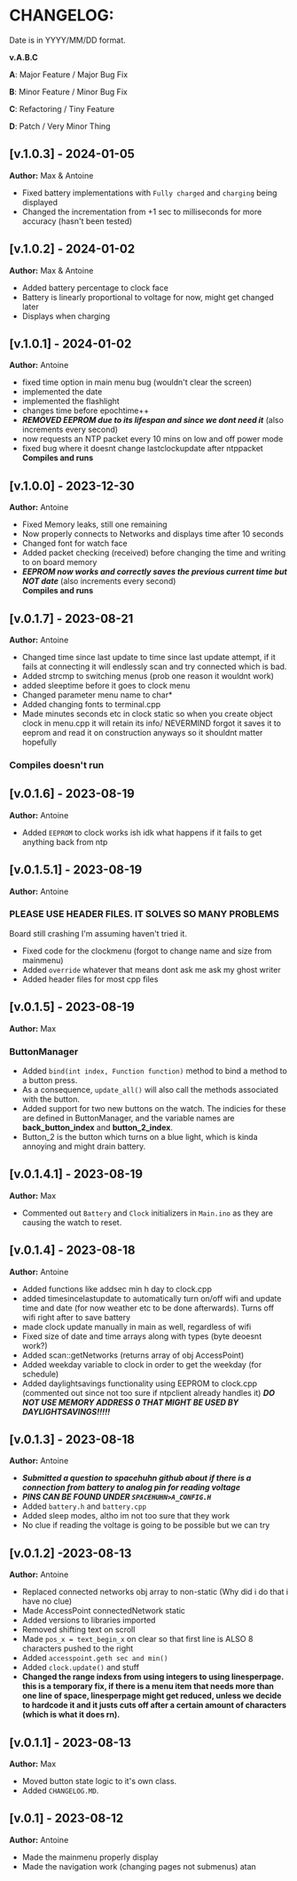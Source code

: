 # CHANGELOG:

Date is in YYYY/MM/DD format.

**v.A.B.C**

**A**: Major Feature / Major Bug Fix

**B**: Minor Feature / Minor Bug Fix

**C**: Refactoring / Tiny Feature

**D**: Patch / Very Minor Thing

## [v.1.0.3] - 2024-01-05

**Author:** Max & Antoine
-   Fixed battery implementations with `Fully charged` and `charging` being displayed
-   Changed the incrementation from +1 sec to milliseconds for more accuracy (hasn't been tested)

## [v.1.0.2] - 2024-01-02

**Author:** Max & Antoine
-   Added battery percentage to clock face
-   Battery is linearly proportional to voltage for now, might get changed later
-   Displays when charging

## [v.1.0.1] - 2024-01-02

**Author:** Antoine
-   fixed time option in main menu bug (wouldn't clear the screen)
-   implemented the date
-   implemented the flashlight
-   changes time before epochtime++
-   ***REMOVED EEPROM due to its lifespan and since we dont need it*** (also increments every second)  
-   now requests an NTP packet every 10 mins on low and off power mode
-   fixed bug where it doesnt change lastclockupdate after ntppacket
**Compiles and runs**

## [v.1.0.0] - 2023-12-30

**Author:** Antoine

-   Fixed Memory leaks, still one remaining
-   Now properly connects to Networks and displays time after 10 seconds
-   Changed font for watch face
-   Added packet checking (received) before changing the time and writing to on board memory
-   ***EEPROM now works and correctly saves the previous current time but NOT date*** (also increments every second)  
**Compiles and runs**


## [v.0.1.7] - 2023-08-21

**Author:** Antoine

-   Changed time since last update to time since last update attempt, if it fails at connecting it will endlessly scan and try connected which is bad.
-   Added strcmp to switching menus (prob one reason it wouldnt work)
-   added sleeptime before it goes to clock menu
-   Changed parameter menu name to char*
-   Added changing fonts to terminal.cpp
-   Made minutes seconds etc in clock static so when you create object clock in menu.cpp it will retain its info/ NEVERMIND forgot it saves it to eeprom and read it on construction anyways so it shouldnt matter hopefully
### Compiles doesn't run

## [v.0.1.6] - 2023-08-19

**Author:** Antoine

-   Added `EEPROM` to clock works ish idk what happens if it fails to get anything back from ntp

## [v.0.1.5.1] - 2023-08-19

**Author:** Antoine

### PLEASE USE HEADER FILES. IT SOLVES SO MANY PROBLEMS
Board still crashing I'm assuming haven't tried it.
-   Fixed code for the clockmenu (forgot to change name and size from mainmenu)
-   Added `override` whatever that means dont ask me ask my ghost writer
-   Added header files for most cpp files

## [v.0.1.5] - 2023-08-19

**Author:** Max

### ButtonManager

-   Added `bind(int index, Function function)` method to bind a method to a button press.
-   As a consequence, `update_all()` will also call the methods associated with the button.
-   Added support for two new buttons on the watch. The indicies for these are defined in ButtonManager, and the variable names are **back_button_index** and **button_2_index**.
-   Button_2 is the button which turns on a blue light, which is kinda annoying and might drain battery.

## [v.0.1.4.1] - 2023-08-19

**Author:** Max

-   Commented out `Battery` and `Clock` initializers in `Main.ino` as they are causing the watch to reset.

## [v.0.1.4] - 2023-08-18

**Author:** Antoine

-   Added functions like addsec min h day to clock.cpp
-   added timesincelastupdate to automatically turn on/off wifi and update time and date (for now weather etc to be done afterwards). Turns off wifi right after to save battery
-   made clock update manually in main as well, regardless of wifi
-   Fixed size of date and time arrays along with types (byte deoesnt work?)
-   Added scan::getNetworks (returns array of obj AccessPoint)
-   Added weekday variable to clock in order to get the weekday (for schedule)
-   Added daylightsavings functionality using EEPROM to clock.cpp (commented out since not too sure if ntpclient already handles it)
    **_DO NOT USE MEMORY ADDRESS 0 THAT MIGHT BE USED BY DAYLIGHTSAVINGS!!!!!_**

## [v.0.1.3] - 2023-08-18

**Author:** Antoine

-   **_Submitted a question to spacehuhn github about if there is a connection from battery to analog pin for reading voltage_**
-   **_PINS CAN BE FOUND UNDER `SPACEHUHN>A_CONFIG.H`_**
-   Added `battery.h` and `battery.cpp`
-   Added sleep modes, altho im not too sure that they work
-   No clue if reading the voltage is going to be possible but we can try

## [v.0.1.2] -2023-08-13

**Author:** Antoine

-   Replaced connected networks obj array to non-static (Why did i do that i have no clue)
-   Made AccessPoint connectedNetwork static
-   Added versions to libraries imported
-   Removed shifting text on scroll
-   Made `pos_x = text_begin_x` on clear so that first line is ALSO 8 characters pushed to the right
-   Added `accesspoint.geth sec and min()`
-   Added `clock.update()` and stuff
-   **Changed the range indexs from using integers to using linesperpage. this is a temporary fix, if there is a menu item that needs more than one line of space, linesperpage might get reduced, unless we decide to hardcode it and it justs cuts off after a certain amount of characters (which is what it does rn).**

## [v.0.1.1] - 2023-08-13

**Author:** Max

-   Moved button state logic to it's own class.
-   Added `CHANGELOG.MD`.

## [v.0.1] - 2023-08-12

**Author:** Antoine

-   Made the mainmenu properly display
-   Made the navigation work (changing pages not submenus)
    atan
